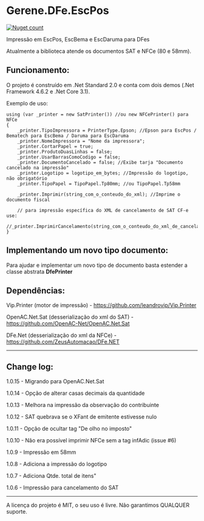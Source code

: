 # Gerene.DFe.EscPos

[![Nuget count](http://img.shields.io/nuget/v/Gerene.DFe.EscPos.svg)](https://www.nuget.org/packages/Gerene.DFe.EscPos)

Impressão em EscPos, EscBema e EscDaruma para DFes

Atualmente a biblioteca atende os documentos SAT e NFCe (80 e 58mm).

Funcionamento:
----

O projeto é construído em .Net Standard 2.0 e conta com dois demos (.Net Framework 4.6.2 e .Net Core 3.1).

Exemplo de uso:
```
using (var _printer = new SatPrinter()) //ou new NFCePrinter() para NFCe
{
	_printer.TipoImpressora = PrinterType.Epson; //Epson para EscPos / Bematech para EscBema / Daruma para EscDaruma
	_printer.NomeImpressora = "Nome da impressora";
	_printer.CortarPapel = true;
	_printer.ProdutoDuasLinhas = false;
	_printer.UsarBarrasComoCodigo = false;
	_printer.DocumentoCancelado = false; //Exibe tarja "Documento cancelado na impressão"
	_printer.Logotipo = logotipo_em_bytes; //Impressão do logotipo, não obrigatório
	_printer.TipoPapel = TipoPapel.Tp80mm; //ou TipoPapel.Tp58mm

	_printer.Imprimir(string_com_o_conteudo_do_xml); //Imprime o documento fiscal
	
	// para impressão específica do XML de cancelamento de SAT CF-e use:
        //_printer.ImprimirCancelamento(string_com_o_conteudo_do_xml_de_cancelamento);
}
```

Implementando um novo tipo documento:
----

Para ajudar e implementar um novo tipo de documento basta estender a classe abstrata **DfePrinter**

Dependências:
----

Vip.Printer (motor de impressão) - https://github.com/leandrovip/Vip.Printer

OpenAC.Net.Sat (desserialização do xml do SAT) - https://github.com/OpenAC-Net/OpenAC.Net.Sat

DFe.Net (desserialização do xml da NFCe) - https://github.com/ZeusAutomacao/DFe.NET

----

Change log:
----
1.0.15 - Migrando para OpenAC.Net.Sat

1.0.14 - Opção de alterar casas decimais da quantidade

1.0.13 - Melhora na impressão da observação do contribuinte

1.0.12 - SAT quebrava se o XFant de emitente estivesse nulo

1.0.11 - Opção de ocultar tag "De olho no imposto"

1.0.10 - Não era possível imprimir NFCe sem a tag infAdic (issue #6)

1.0.9 - Impressão em 58mm

1.0.8 - Adiciona a impressão do logotipo

1.0.7 - Adiciona Qtde. total de itens"

1.0.6 - Impressão para cancelamento do SAT

----



A licença do projeto é MIT, o seu uso é livre.
Não garantimos QUALQUER suporte.
